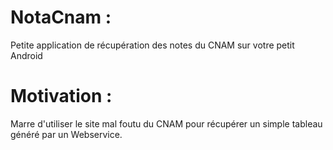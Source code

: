 NotaCnam :
==========

Petite application de récupération des notes du CNAM sur votre petit Android

Motivation :
============

Marre d'utiliser le site mal foutu du CNAM pour récupérer un simple tableau généré par un 
Webservice.
